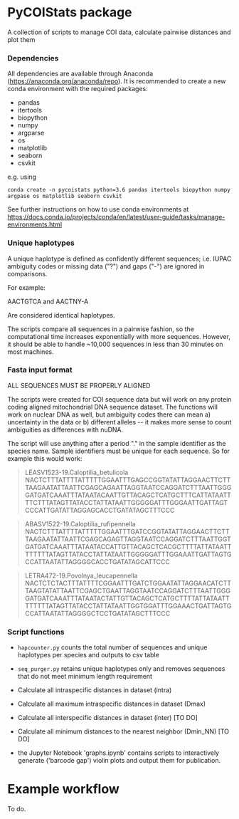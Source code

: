 # PyCOIStats package
A collection of scripts to manage COI data, calculate pairwise distances and plot them

### Dependencies

All dependencies are available through Anaconda (https://anaconda.org/anaconda/repo). It is recommended to create a new conda environment with the required packages:

- pandas
- itertools
- biopython
- numpy
- argparse
- os
- matplotlib
- seaborn
- csvkit

e.g. using

```conda create -n pycoistats python=3.6 pandas itertools biopython numpy argpase os matplotlib seaborn csvkit```

See further instructions on how to use conda environments at https://docs.conda.io/projects/conda/en/latest/user-guide/tasks/manage-environments.html


### Unique haplotypes

A unique haplotype is defined as confidently different sequences; i.e. IUPAC ambiguity codes or missing data ("?") and gaps ("-") are ignored in comparisons.

For example:

AACTGTCA and AACTNY-A

Are considered identical haplotypes.


The scripts compare all sequences in a pairwise fashion, so the computational time increases exponentially with more sequences. However, it should be able to handle ~10,000 sequences in less than 30 minutes on most machines.


### Fasta input format

ALL SEQUENCES MUST BE PROPERLY ALIGNED

The scripts were created for COI sequence data but will work on any protein coding aligned mitochondrial DNA sequence dataset. The functions will work on nuclear DNA as well, but ambiguity codes there can mean a) uncertainty in the data or b) different alleles -- it makes more sense to count ambiguities as differences with nuDNA.

The script will use anything after a period "." in the sample identifier as the species name. Sample identifiers must be unique for each sequence. So for example this would work:

>LEASV1523-19.Caloptilia_betulicola
NACTCTTTATTTTATTTTTGGAATTTGAGCCGGTATATTAGGAACTTCTTTAAGAATATTAATTCGAGCAGAATTAGGTAATCCAGGATCTTTAATTGGGGATGATCAAATTTATAATACAATTGTTACAGCTCATGCTTTCATTATAATTTTCTTTATAGTTATACCTATTATAATTGGGGGATTTGGGAATTGATTAGTCCCATTGATATTAGGAGCACCTGATATAGCTTTCCC

>ABASV1522-19.Caloptilia_rufipennella
NACTCTTTATTTTATTTTTGGAATTTGATCCGGTATATTAGGAACTTCTTTAAGAATATTAATTCGAGCAGAGTTAGGTAATCCAGGATCTTTAATTGGTGATGATCAAATTTATAATACCATTGTTACAGCTCACGCTTTTATTATAATTTTTTTTATAGTTATACCTATTATAATTGGGGGATTTGGAAATTGATTAGTGCCATTAATATTAGGGGCACCTGATATAGCATTCCC

>LETRA472-19.Povolnya_leucapennella
NACTCTCTACTTTATTTTCGGAATTTGATCTGGAATATTAGGAACATCTTTAAGTATATTAATTCGAGCTGAATTAGGTAATCCAGGATCTTTAATTGGGGATGATCAAATTTATAATACTATTGTTACAGCTCATGCTTTTATTATAATTTTTTTTATAGTTATACCTATTATAATTGGTGGATTTGGAAACTGATTAGTGCCATTAATATTAGGGGCTCCTGATATAGCTTTCCC


### Script functions

- `hapcounter.py` counts the total number of sequences and unique haplotypes per species and outputs to csv table 

- `seq_purger.py` retains unique haplotypes only and removes sequences that do not meet minimum length requirement

- Calculate all intraspecific distances in dataset (intra)
- Calculate all maximum intraspecific distances in dataset (Dmax)

- Calculate all interspecific distances in dataset (inter) [TO DO]
- Calculate all minimum distances to the nearest neighbor (Dmin_NN) [TO DO]

- the Jupyter Notebook 'graphs.ipynb' contains scripts to interactively generate ('barcode gap') violin plots and output them for publication.

# Example workflow

To do.
